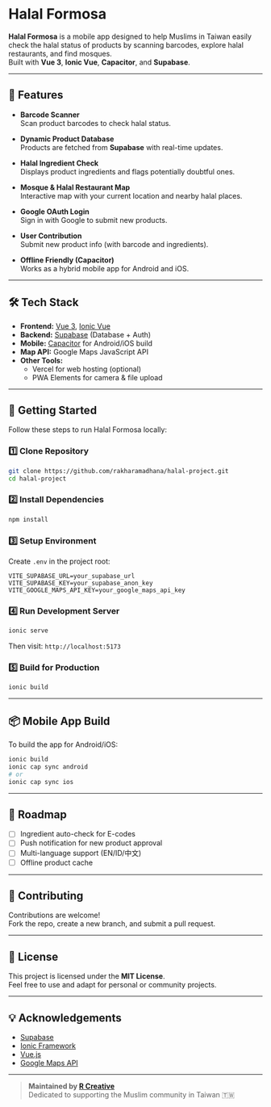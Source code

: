 # Halal Formosa

**Halal Formosa** is a mobile app designed to help Muslims in Taiwan easily check the halal status of products by scanning barcodes, explore halal restaurants, and find mosques.  
Built with **Vue 3**, **Ionic Vue**, **Capacitor**, and **Supabase**.

---

## 🌟 Features

- **Barcode Scanner**  
  Scan product barcodes to check halal status.

- **Dynamic Product Database**  
  Products are fetched from **Supabase** with real-time updates.

- **Halal Ingredient Check**  
  Displays product ingredients and flags potentially doubtful ones.

- **Mosque & Halal Restaurant Map**  
  Interactive map with your current location and nearby halal places.

- **Google OAuth Login**  
  Sign in with Google to submit new products.

- **User Contribution**  
  Submit new product info (with barcode and ingredients).

- **Offline Friendly (Capacitor)**  
  Works as a hybrid mobile app for Android and iOS.

---

## 🛠 Tech Stack

- **Frontend:** [Vue 3](https://vuejs.org/), [Ionic Vue](https://ionicframework.com/docs/vue)
- **Backend:** [Supabase](https://supabase.com/) (Database + Auth)
- **Mobile:** [Capacitor](https://capacitorjs.com/) for Android/iOS build
- **Map API:** Google Maps JavaScript API
- **Other Tools:**  
  - Vercel for web hosting (optional)  
  - PWA Elements for camera & file upload

---

## 🚀 Getting Started

Follow these steps to run Halal Formosa locally:

### 1️⃣ Clone Repository
```bash
git clone https://github.com/rakharamadhana/halal-project.git
cd halal-project
```

### 2️⃣ Install Dependencies
```bash
npm install
```

### 3️⃣ Setup Environment
Create `.env` in the project root:
```env
VITE_SUPABASE_URL=your_supabase_url
VITE_SUPABASE_KEY=your_supabase_anon_key
VITE_GOOGLE_MAPS_API_KEY=your_google_maps_api_key
```

### 4️⃣ Run Development Server
```bash
ionic serve
```
Then visit: `http://localhost:5173`

### 5️⃣ Build for Production
```bash
ionic build
```

---

## 📦 Mobile App Build

To build the app for Android/iOS:

```bash
ionic build
ionic cap sync android
# or
ionic cap sync ios
```

---

## 📝 Roadmap

- [ ] Ingredient auto-check for E-codes  
- [ ] Push notification for new product approval  
- [ ] Multi-language support (EN/ID/中文)  
- [ ] Offline product cache

---

## 🤝 Contributing

Contributions are welcome!  
Fork the repo, create a new branch, and submit a pull request.

---

## 📄 License

This project is licensed under the **MIT License**.  
Feel free to use and adapt for personal or community projects.

---

## 💡 Acknowledgements

- [Supabase](https://supabase.com/)
- [Ionic Framework](https://ionicframework.com/)
- [Vue.js](https://vuejs.org/)
- [Google Maps API](https://developers.google.com/maps)

---

> **Maintained by [R Creative](https://your-link-if-any.com)**  
> Dedicated to supporting the Muslim community in Taiwan 🇹🇼
